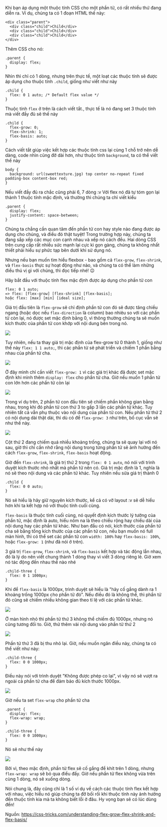 Khi bạn áp dụng một thuộc tính CSS cho một phần tử, có rất nhiều thứ đang diễn ra. Ví dụ, chúng ta có 1 đoạn HTML thế này:
```
<div class="parent">
  <div class="child">Child</div>
  <div class="child">Child</div>
  <div class="child">Child</div>
</div>
```
Thêm CSS cho nó:
```
.parent {
  display: flex;
}
```
Nhìn thì chỉ có 1 dòng, nhưng trên thực tế, một loạt các thuộc tính sẽ được áp dụng cho thuộc tính `.child`, giống như viết như này
```
.child {
  flex: 0 1 auto; /* Default flex value */
}
```
Thuộc tính `flex` ở trên là cách viết tắt., thực tế là nó đang set 3 thuộc tính mà viết đầy đủ sẽ thế này
```
.child {
  flex-grow: 0;
  flex-shrink: 1;
  flex-basis: auto;
}
```
Cách viết tắt giúp việc kết hợp các thuộc tính css lại cùng 1 chỗ trở nên dễ dàng, code nhìn cũng đỡ dài hơn, như thuộc tính `background`, ta có thể viết thế này
```
body {
  background: url(sweettexture.jpg) top center no-repeat fixed padding-box content-box red;                   
}
```
Nếu viết đầy đủ ra chắc cũng phải 6, 7 dòng :v Với flex nó đã tự tóm gọn lại thành 1 thuộc tính mặc định, và thường thì chúng ta chỉ viết kiểu 
```
.parent {
  display: flex;
  justify-content: space-between;
}
```
Chúng ta chẳng cần quan tâm đến phần tử con hay style nào đang được áp dụng cho chúng, và điều đó thật tuyệt! Trong trường hợp này, chúng ta đang sắp xếp các mục con cạnh nhau và xếp nó cách đều. Hai dòng CSS trên cung cấp rất nhiều sức mạnh lại cực kì gọn gàng, chúng ta không nhất thiết phải hiểu sự phức tạp bên dưới khi sử dụng nó. 

Nhưng nếu bạn muốn tìm hiểu flexbox - bao gồm cả `flex-grow`, `flex-shrink`, và `flex-basis` thực sự hoạt động như nào, và chúng ta có thể làm những điều thú vị gì với chúng, thì đọc tiếp nhé! :wink:

Hãy bắt đầu với thuộc tính flex mặc định được áp dụng cho phần tử con
```
flex: 0 1 auto;
=> flex: [flex-grow] [flex-shrink] [flex-basis];
hoặc flex: [max] [min] [ideal size];
```
Giá trị đầu tiên là `flex-grow` sẽ chỉ định phần tử con đó sẽ được tăng chiều ngang (hoặc dọc nếu `flex-direction` là column) bao nhiêu so với các phần tử còn lại, nó được set mặc định bằng 0, vì thông thường chúng ta sẽ muốn kích thước của phần tử con khớp với nội dung bên trong nó. 

![](https://images.viblo.asia/91ec3e1d-ce0f-44c3-8173-0adaf6ad8632.png)

Tuy nhiên, nếu ta thay giá trị mặc định của flex-grow từ 0 thành 1, giống như thế này `flex: 1 1 auto;`, thì các phần từ sẽ phát triển và chiếm 1 phần bằng nhau của phần tử cha.

![](https://images.viblo.asia/a19d56aa-453c-4d6e-a6a4-db0c65dced5e.png)

Ở đây mình chỉ cần viết `flex-grow: 1` vì các giá trị khác đã được set mặc định khi mình thêm `display: flex` cho phần tử cha. Giờ nếu muốn 1 phần tử con lớn hơn các phần tử còn lại

![](https://images.viblo.asia/52209599-674a-441b-899b-73b7e973fbd9.png)

Trong ví dụ trên, 2 phần tử con đầu tiên sẽ chiếm phần không gian bằng nhau, trong khi đó phần tử con thứ 3 to gấp 3 lần các phần tử khác. Tuy nhiên tất cả vẫn phụ thuộc vào nội dung của phần tử con. Nếu phần tử thứ 2 có nội dung dài thật dài, thì dù có để `flex-grow: 3` như trên, bố cục vẫn sẽ như thế này.

![](https://images.viblo.asia/7de01154-9344-41a8-8395-86015ff8070c.png)

Cột thứ 2 đang chiếm quá nhiều khoảng trống, chúng ta sẽ quay lại với nó sau, giờ thì chỉ cần nhớ rằng nội dung trong từng phần tử sẽ ảnh hưởng đến cách `flex-grow`, `flex-shrink`, `flex-basis` hoạt động.

Giờ đến `flex-shrink`, là giá trị thứ 2 trong `flex: 0 1 auto`, nó nói với trình duyệt kích thước nhỏ nhất mà phần tử nên có. Giá trị mặc định là 1, nghĩa là nó sẽ theo nội dung và các phần tử khác. Tuy nhiên nếu sửa giá trị thành 0
```
.child {
  flex: 0 0 auto;
}
```
Nó sẽ hiểu là hãy giữ nguyên kích thước, kể cả có vỡ layout :v sẽ dễ hiểu hơn khi ta kết hợp nó với thuộc tính cuối cùng.

`flex-basis` là thuộc tính cuối cùng, nó quyết định kích thước lý tưởng của phần tử, mặc định là auto, hiểu nôm na là theo chiều rộng hay chiều dài của nội dung hay các phần tử khác. Như ban đầu có nói, kích thước của phần tử cha sẽ bằng tổng kích thước của các phần tử con, nếu bạn muốn nó full màn hình, thì có thể set các phần tử con `width: 100%` hay `flex-basis: 100%`, hoặc `flex-grow: 1` (như đã nói ở trên).

3 giá trị `flex-grow`, `flex-shrink`, và `flex-basis` kết hợp và tác động lẫn nhau, đó là lý do nên viết chung thành 1 dòng thay vì viết 3 dòng riêng lẻ. Giờ xem nó tác động đến nhau thế nào nhé
```
.child-three {
  flex: 0 1 1000px;
}
```
Khi để `flex-basis` là 1000px, trình duyệt sẽ hiểu là "hãy cố gắng dành ra 1 khoảng trống 1000px cho phần tử đó". Nếu điều đó là không thể, thì phần tử đó cũng sẽ chiếm nhiều không gian theo tỉ lệ với các phần tử khác. 

![](https://images.viblo.asia/4983d498-e5c0-4448-9064-3b7a0e54c9dc.png)

Ở màn hình nhỏ thì phần tử thứ 3 không thể chiếm đủ 1000px, nhưng nó cũng tương đối to. Giờ, thử thêm vài nội dung vào phần tử thứ 2

![](https://images.viblo.asia/c9e760e0-98ab-4021-b252-7d4c4ef55811.png)

Phần tử thứ 3 đã bị thu nhỏ lại. Giờ, nếu muốn ngăn điều này, chúng ta có thể viết như này:
```
.child-three {
  flex: 0 0 1000px;
}
```
Điều này nói với trình duyệt "Không được phép co lại", vì vậy nó sẽ vượt ra ngoài cả phần tử cha để đảm bảo đủ kích thước 1000px.

![](https://images.viblo.asia/e940bf20-2e3d-4a2c-bf07-e7ccfc2202f1.png)

Giờ nếu ta set `flex-wrap` cho phần tử cha
```
.parent {
  display: flex;
  flex-wrap: wrap;
}

.child-three {
  flex: 0 0 1000px;
}
```
Nó sẽ như thế này

![](https://images.viblo.asia/a4282277-036d-40b7-b4e7-09e5d0118012.png)

Bởi vì, theo mặc định, phần tử flex sẽ cố gắng để khít trên 1 dòng, nhưng `flex-wrap: wrap` sẽ bỏ qua điều đấy. Giờ nếu phần tử flex không vừa trên cùng 1 dòng, nó sẽ xuống dòng.

Nói chung là, đây cũng chỉ là 1 số ví dụ về cách các thuộc tính flex kết hợp với nhau, việc hiểu nó giúp chúng ta đỡ bối rối khi thuộc tính này ảnh hưởng đến thuộc tính kia mà ta không biết lỗi ở đâu. Hy vọng bạn sẽ có lúc dùng đến!

Nguồn: https://css-tricks.com/understanding-flex-grow-flex-shrink-and-flex-basis/